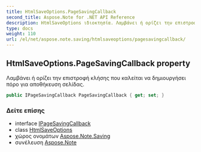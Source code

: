 ```yaml
---
title: HtmlSaveOptions.PageSavingCallback
second_title: Aspose.Note for .NET API Reference
description: HtmlSaveOptions ιδιοκτησία. Λαμβάνει ή ορίζει την επιστροφή κλήσης που καλείται να δημιουργήσει πόρο για αποθήκευση σελίδας.
type: docs
weight: 110
url: /el/net/aspose.note.saving/htmlsaveoptions/pagesavingcallback/
---
```

## HtmlSaveOptions.PageSavingCallback property

Λαμβάνει ή ορίζει την επιστροφή κλήσης που καλείται να δημιουργήσει πόρο για αποθήκευση σελίδας.

```csharp
public IPageSavingCallback PageSavingCallback { get; set; }
```

### Δείτε επίσης

* interface [IPageSavingCallback](../../../aspose.note.saving.html/ipagesavingcallback/)
* class [HtmlSaveOptions](../)
* χώρος ονομάτων [Aspose.Note.Saving](../../htmlsaveoptions/)
* συνέλευση [Aspose.Note](../../../)


